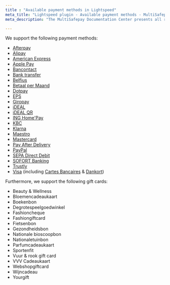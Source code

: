 ```yaml
---
title : "Available payment methods in Lightspeed"
meta_title: "Lightspeed plugin - Available payment methods - MultiSafepay Docs"
meta_description: "The MultiSafepay Documentation Center presents all relevant information about our Plugins and API. You can also find support pages for payment methods, tools and general questions as well as the contact details of our Support and Integration Teams."

---
```

We support the following payment methods:

+ [Afterpay](/payment-methods/billing-suite/afterpay)
+ [Alipay](/payment-methods/wallet/alipay)
+ [American Express](/payment-methods/credit-and-debit-cards/american-express)
+ [Apple Pay](/payment-methods/wallet/applepay)
+ [Bancontact](/payment-methods/banks/bancontact)
+ [Bank transfer](/payment-methods/banks/bank-transfer)
+ [Belfius](/payment-methods/banks/belfius)
+ [Betaal per Maand](/payment-methods/billing-suite/betaalpermaand)
+ [Dotpay](/payment-methods/banks/dotpay)
+ [EPS](/payment-methods/banks/eps)
+ [Giropay](/payment-methods/banks/giropay)
+ [iDEAL](/payment-methods/banks/ideal)
+ [iDEAL QR](/payment-methods/banks/idealqr)
+ [ING Home'Pay](/payment-methods/banks/ing-home-pay)
+ [KBC](/payment-methods/banks/kbc)
+ [Klarna](/payment-methods/billing-suite/klarna)
+ [Maestro](/payment-methods/credit-and-debit-cards/maestro/)
+ [Mastercard](/payment-methods/credit-and-debit-cards/mastercard)
+ [Pay After Delivery](/payment-methods/billing-suite/pay-after-delivery)
+ [PayPal](/payment-methods/wallet/paypal)
+ [SEPA Direct Debit](/payment-methods/banks/sepa-direct-debit)
+ [SOFORT Banking](/payment-methods/banks/sofort-banking)
+ [Trustly](/payment-methods/banks/trustly)
+ [Visa](/payment-methods/credit-and-debit-cards/visa) (including [Cartes Bancaires](/payment-methods/credit-and-debit-cards/cartes-bancaires/) & [Dankort](/payment-methods/credit-and-debit-cards/dankort/))


Furthermore, we support the following gift cards:

+ Beauty & Wellness
+ Bloemencadeaukaart
+ Boekenbon
+ Degrotespeelgoedwinkel
+ Fashioncheque
+ Fashiongiftcard
+ Fietsenbon
+ Gezondheidsbon
+ Nationale bioscoopbon
+ Nationaletuinbon
+ Parfumcadeaukaart
+ Sportenfit
+ Vuur & rook gift card
+ VVV Cadeaukaart
+ Webshopgiftcard
+ Wijncadeau
+ Yourgift
